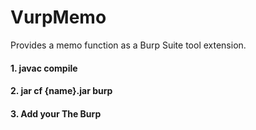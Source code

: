 # VurpMemo
Provides a memo function as a Burp Suite tool extension.

#### 1. javac compile
#### 2. jar cf {name}.jar burp
#### 3. Add your The Burp
